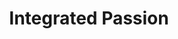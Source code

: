 ---
title: "Integrated Passion"
category: "patience"
icon: "flame"
situations: ["motivation", "balance"]
animation: "heartBeat"
weight: 26
draft: false
quote: "If you have only one passion in life - football - and you pursue it to the exclusion of everything else, it becomes very dangerous. When you stop doing this activity it is as though you are dying."
quoteAuthor: "Eric Cantona"
quoteContext: "When Cantona speaks about the dangers of singular passion, he's revealing the need for Integrated Passion. His remarkable career was fueled by intense dedication, but his successful transition to life beyond football shows the importance of balancing that fire within a broader life perspective. His wisdom comes from experiencing both the power and the potential limitation of all-consuming passion."
principle: "**Integrated Passion**: Passion drives excellence, but an exclusive focus can create fragility. By integrating your love for football within a balanced life, your passion becomes sustainable and enriching rather than consuming and dependent."
practice: "This week, identify one activity completely unrelated to football that brings you joy or interest. Dedicate 30 minutes to this activity on a training day. Notice how the mental shift away from football affects your perspective when you return to the game. Does the break diminish your passion, or does it help integrate it more healthily?"
reflection: "How does your passion for football affect other areas of your life? In what ways might developing interests beyond football actually strengthen rather than dilute your commitment to the game?"
---
